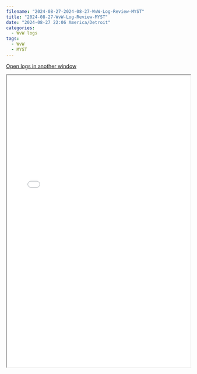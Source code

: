 ```yaml
---
filename: "2024-08-27-2024-08-27-WvW-Log-Review-MYST"
title: "2024-08-27-WvW-Log-Review-MYST"
date: "2024-08-27 22:06 America/Detroit"
categories:
  - WvW logs
tags:
  - WvW
  - MYST
---
```

 <a href="/assets/wvwlogs/reports20240827_MYST.html#20240827-WvW-Log-Review" target="_blank">Open logs in another window</a>

<iframe src="/assets/wvwlogs/reports20240827_MYST.html#20240827-WvW-Log-Review" width="100%" height="800" style="display:block; margin: 0 auto;"> </iframe>